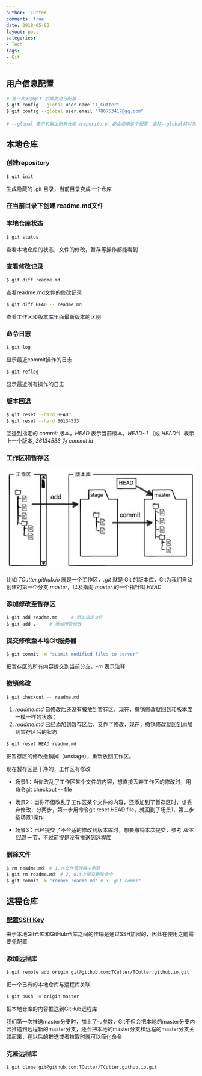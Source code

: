 ```yaml
---
author: TCutter
comments: true
date: 2018-05-03
layout: post
categories:
- Tech
tags:
- Git
---
```


## 用户信息配置
```bash
# 第一次安装git 后需要进行配置
$ git config --global user.name "T_Cutter"
$ git config --global user.email "786753417@qq.com"

# --global 表示机器上所有仓库（repository）都会使用这个配置；去掉--global只对当前仓库有效
```

## 本地仓库
### 创建repository
```bash
$ git init   
```
生成隐藏的 .git 目录，当前目录变成一个仓库

### 在当前目录下创建 readme.md文件

### 本地仓库状态
```bash
$ git status
```
查看本地仓库的状态，文件的修改，暂存等操作都能看到

### 查看修改记录
```bash
$ git diff readme.md
```
查看readme.md文件的修改记录

```bash
$ git diff HEAD -- readme.md
```
查看工作区和版本库里面最新版本的区别

### 命令日志
```bash
$ git log 
```
显示最近commit操作的日志

```bash
$ git reflog
```
显示最近所有操作的日志

### 版本回退
```bash
$ git reset --hard HEAD^
$ git reset --hard 36134533
```
回退到指定的 *commit* 版本，*HEAD* 表示当前版本，*HEAD~1* （或 *HEAD^*）表示上一个版本, *36134533* 为 *commit id*

### 工作区和暂存区

![工作区和暂存区示意图](/Style/images/git/stage.PNG)

比如 *TCutter.github.io* 就是一个工作区，*.git* 就是 Git 的版本库，Git为我们自动创建的第一个分支 *master*，以及指向 *master* 的一个指针叫 *HEAD*

### 添加修改至暂存区
```bash
$ git add readme.md     # 添加指定文件
$ git add .     # 添加所有修改
``` 

### 提交修改至本地Git服务器
```bash
$ git commit -m "submit modified files to server"
```
把暂存区的所有内容提交到当前分支。*-m* 表示注释

### 撤销修改
```bash
$ git checkout -- readme.md
```
1. *readme.md* 自修改后还没有被放到暂存区，现在，撤销修改就回到和版本库一模一样的状态；
2. *readme.md* 已经添加到暂存区后，又作了修改，现在，撤销修改就回到添加到暂存区后的状态

```bash
$ git reset HEAD readme.md
```
把暂存区的修改撤销掉（unstage），重新放回工作区。

现在暂存区是干净的，工作区有修改


- 场景1：当你改乱了工作区某个文件的内容，想直接丢弃工作区的修改时，用命令git checkout -- file

- 场景2：当你不但改乱了工作区某个文件的内容，还添加到了暂存区时，想丢弃修改，分两步，第一步用命令git reset HEAD file，就回到了场景1，第二步按场景1操作

- 场景3：已经提交了不合适的修改到版本库时，想要撤销本次提交，参考 *版本回退* 一节，不过前提是没有推送到远程库

### 删除文件
```bash
$ rm readme.md  # 1.在文件管理器中删除
$ git rm readme.md  # 2. Git上提交删除命令
$ git commit -m "remove readme.md" # 3. git commit
```

## 远程仓库
### [配置SSH Key](https://blog.csdn.net/u014343528/article/details/48787221)

由于本地Git仓库和GitHub仓库之间的传输是通过SSH加密的，因此在使用之前需要先配置

### 添加远程库
```bash
$ git remote add origin git@github.com:TCutter/TCutter.github.io.git
```

把一个已有的本地仓库与远程库关联

```bash
$ git push -u origin master
```
把本地仓库的内容推送到GitHub远程库

我们第一次推送master分支时，加上了-u参数，Git不但会把本地的master分支内容推送到远程新的master分支，还会把本地的master分支和远程的master分支关联起来，在以后的推送或者拉取时就可以简化命令

### 克隆远程库
```bash
$ git clone git@github.com:TCutter/TCutter.github.io.git
```
